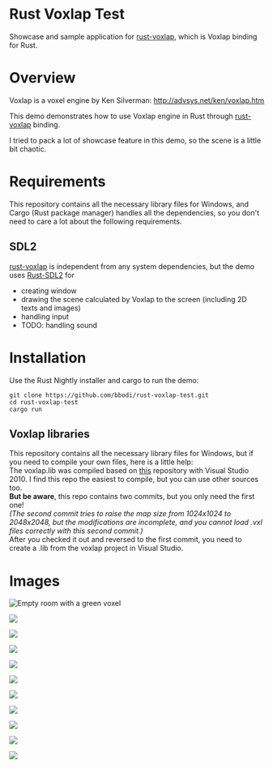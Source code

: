 # Rust Voxlap Test

Showcase and sample application for [rust-voxlap](https://github.com/bbodi/rust-voxlap), which is Voxlap binding for Rust.

# Overview

Voxlap is a voxel engine by Ken Silverman: http://advsys.net/ken/voxlap.htm

This demo demonstrates how to use Voxlap engine in Rust through [rust-voxlap](https://github.com/bbodi/rust-voxlap) binding.

I tried to pack a lot of showcase feature in this demo, so the scene is a little bit chaotic.

# Requirements
This repository contains all the necessary library files for Windows, and Cargo (Rust package manager) handles all the dependencies, so you don't need to care a lot about the following requirements.

## SDL2

[rust-voxlap](https://github.com/bbodi/rust-voxlap) is independent from any system dependencies, but the demo uses [Rust-SDL2](https://github.com/AngryLawyer/rust-sdl2) for
- creating window
- drawing the scene calculated by Voxlap to the screen (including 2D texts and images)
- handling input
- TODO: handling sound

# Installation

Use the Rust Nightly installer and cargo to run the demo:

```
git clone https://github.com/bbodi/rust-voxlap-test.git
cd rust-voxlap-test
cargo run
```

## Voxlap libraries
This repository contains all the necessary library files for Windows, but if you need to compile your own files, here is a little help:  
 The voxlap.lib was compiled based on [this](https://github.com/davidsiaw/voxlaptest) repository with Visual Studio 2010.
I find this repo the easiest to compile, but you can use other sources too.  
**But be aware**, this repo contains two commits, but you only need the first one!  
*(The second commit
tries to raise the map size from 1024x1024 to 2048x2048, but the modifications are incomplete,
and you cannot load .vxl files correctly with this second commit.)*  
After you checked it out and reversed to the first commit, you need to create a .lib from the voxlap project in Visual Studio.

# Images
![Empty room with a green voxel](http://i.imgur.com/IiuaEem.png)

![](http://i.imgur.com/HlkqC5r.png)

![](http://i.imgur.com/ftnAucZ.png)

![](http://i.imgur.com/z3xrYzw.png)

![](http://i.imgur.com/LCHAKoo.png)

![](http://i.imgur.com/oBHcIpl.png)

![](http://i.imgur.com/Fh5JCZg.png)

![](http://i.imgur.com/8qydDDf.png)

![](http://i.imgur.com/tKaj7xP.png)

![](http://i.imgur.com/OxmsQ4C.png)

![](http://i.imgur.com/CtLZPEJ.png)
